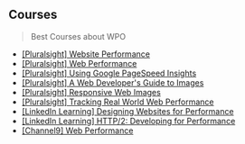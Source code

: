 ## Courses

> Best Courses about WPO

- [[Pluralsight] Website Performance](https://www.pluralsight.com/courses/website-performance)
- [[Pluralsight] Web Performance](https://www.pluralsight.com/courses/web-performance)
- [[Pluralsight] Using Google PageSpeed Insights](https://www.pluralsight.com/courses/google-pagespeed-insights-web-performance)
- [[Pluralsight] A Web Developer's Guide to Images](https://www.pluralsight.com/courses/dev-guide-to-images)
- [[Pluralsight] Responsive Web Images](https://www.pluralsight.com/courses/responsive-web-images)
- [[Pluralsight] Tracking Real World Web Performance](https://www.pluralsight.com/courses/web-performance-tracking)
- [[LinkedIn Learning] Designing Websites for Performance](https://www.linkedin.com/learning/designing-websites-for-performance)
- [[LinkedIn Learning] HTTP/2: Developing for Performance](https://www.linkedin.com/learning/http-2-developing-for-performance)
- [[Channel9] Web Performance](https://channel9.msdn.com//Shows/Web-Hack-Wednesday/Web-Performance/)


